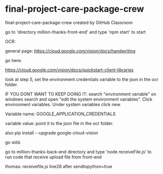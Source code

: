 # final-project-care-package-crew
final-project-care-package-crew created by GitHub Classroom

go to 'directory million-thanks-front-end' and type 'npm start' to start

OCR:

general page:
https://cloud.google.com/vision/docs/handwriting

go here:

https://cloud.google.com/vision/docs/quickstart-client-libraries

look at step 5, set the environment credentials variable to the json in the ocr folder.

IF YOU DONT WANT TO KEEP DOING IT: search "environment variable" on windows search and open "edit the system environment variables". Click environment variables. Under system variables click new.

Variable name: GOOGLE_APPLICATION_CREDENTIALS

variable value: point it to the json file in the ocr folder.

also pip install --upgrade google-cloud-vision

go wild.

go to million-thanks-back-end directory and type 'node receiveFile.js' to run code that receive upload file from front-end

thomas: receivefile.js line28 after sendtopython=true
